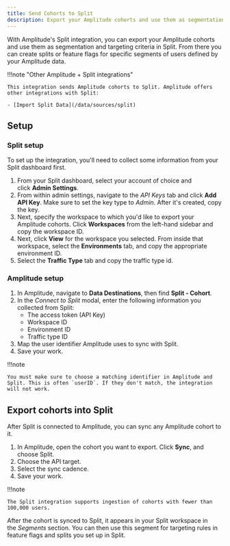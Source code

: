 ```yaml
---
title: Send Cohorts to Split
description: Export your Amplitude cohorts and use them as segmentation and targeting criteria in Split.
--- 
```


With Amplitude's Split integration, you can export your Amplitude cohorts and use them as segmentation and targeting criteria in Split. From there you can create splits or feature flags for specific segments of users defined by your Amplitude data.

!!!note "Other Amplitude + Split integrations"

    This integration sends Amplitude cohorts to Split. Amplitude offers other integrations with Split: 

    - [Import Split Data](/data/sources/split)

## Setup

### Split setup

To set up the integration, you'll need to collect some information from your Split dashboard first. 

1. From your Split dashboard, select your account of choice and click **Admin Settings**.
2. From within admin settings, navigate to the *API Keys* tab and click **Add API Key**. Make sure to set the key type to *Admin*. After it's created, copy the key.
3. Next, specify the workspace to which you'd like to export your Amplitude cohorts. Click **Workspaces** from the left-hand sidebar and copy the workspace ID.
4. Next, click **View** for the workspace you selected. From inside that workspace, select the **Environments** tab, and copy the appropriate environment ID. 
5. Select the **Traffic Type** tab and copy the traffic type id.

### Amplitude setup 

1. In Amplitude, navigate to **Data Destinations**, then find **Split - Cohort**.
2. In the *Connect to Split* modal, enter the following information you collected from Split:
      - The access token (API Key)
      - Workspace ID
      - Environment ID
      - Traffic type ID
3. Map the user identifier Amplitude uses to sync with Split.
4. Save your work.

!!!note

    You must make sure to choose a matching identifier in Amplitude and Split. This is often `userID`. If they don't match, the integration will not work.

## Export cohorts into Split

After Split is connected to Amplitude, you can sync any Amplitude cohort to it.

1. In Amplitude, open the cohort you want to export. Click **Sync**, and choose Split.
2. Choose the API target.
1. Select the sync cadence.
2. Save your work.

!!!note

    The Split integration supports ingestion of cohorts with fewer than 100,000 users. 

After the cohort is synced to Split, it appears in your Split workspace in the *Segments* section. You can then use this segment for targeting rules in feature flags and splits you set up in Split.